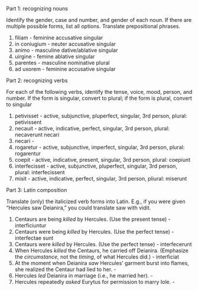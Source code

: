 Part 1: recognizing nouns

Identify the gender, case and number, and gender of each noun. If there are multiple possible forms, list all options. Translate prepositional phrases.

1. filiam - feminine accusative singular
2. in coniugium - neuter accusative singular
3. animo - masculine  dative/ablative singular
4. uirgine - femine ablative singular
5. parentes - masculine nominative plural
6. ad uxorem - feminine accusative singular

Part 2: recognizing verbs

For each of the following verbs, identify the tense, voice, mood, person, and number. If the form is singular, convert to plural; if the form is plural, convert to singular

1. petivisset - active, subjunctive, pluperfect, singular, 3rd person, plural: petivissent
2. necauit - active, indicative, perfect, singular, 3rd person, plural: necaverunt necari
3. necari - 
4. rogaretur - active, subjunctive, imperfect, singular, 3rd person, plural: rogarentur
5. coepit - active, indicative, present, singular, 3rd person, plural: coepiunt
6. interfecisset - active, subjunctive, pluperfect, singular, 3rd person, plural: interfecissent
7. misit - active, indicative, perfect, singular, 3rd person, pliural: miserunt

Part 3: Latin composition

Translate (only) the italicized verb forms into Latin. E.g., if you were given “Hercules saw Deianira,” you could translate saw with vidit.

1. Centaurs are being *killed* by Hercules. (Use the present tense) - interficiuntur
2. Centaurs were being *killed* by Hercules. (Use the perfect tense) - interfectae sunt
3. Centaurs were *killed* by Hercules. (Use the perfect tense) - interfecerunt
4. When Hercules *killed* the Centaurs, he carried off Deianira. (Emphasize the *circumstance*, not the *timing*, of what Hercules did.) - interficiat
5. At the moment when Deianira *saw* Hercules’ garment burst into flames, she realized the Centaur had lied to her. - 
6. Hercules *led* Deianira in marriage (i.e., he married her). - 
7. Hercules repeatedly *asked* Eurytus for permission to marry Iole. - 
